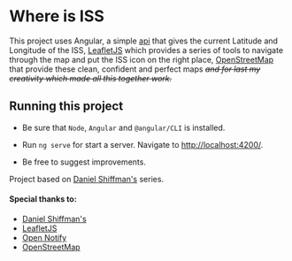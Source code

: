 # Where is ISS

This project uses Angular, a simple [api](http://api.open-notify.org) that gives the current Latitude and Longitude of the ISS, [LeafletJS](https://leafletjs.com/) which provides a series of tools to navigate through the map and put the ISS icon on the right place, [OpenStreetMap](https://www.openstreetmap.org/) that provide these clean, confident and perfect maps ~~_and for last my creativity which made all this together work._~~

## Running this project

- Be sure that `Node`, `Angular` and `@angular/CLI` is installed.

- Run `ng serve` for start a server. Navigate to [http://localhost:4200/](http://localhost:4200/).

- Be free to suggest improvements.

Project based on [Daniel Shiffman's](https://github.com/CodingTrain/Intro-to-Data-APIs-JS) series.

#### Special thanks to:

- [Daniel Shiffman's](https://shiffman.net/)
- [LeafletJS](https://leafletjs.com/)
- [Open Notify](http://open-notify.org/)
- [OpenStreetMap](https://www.openstreetmap.org/)
